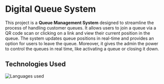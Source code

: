 # Digital Queue System

This project is a **Queue Management System** designed to streamline the process of handling customer queues. It allows users to join a queue via a QR code scan or clicking on a link and view their current position in the queue. The system updates queue positions in real-time and provides an option for users to leave the queue. Moreover, it gives the admin the power to control the queues in real time, like activating a queue or closing it down.

## Technologies Used
![Languages used](https://img.shields.io/badge/Languages%20used-Vue3,%20Java,%20SpringBoot,%20MySQL-green?style=for-the-badge)
